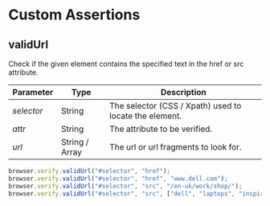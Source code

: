 # Custom Assertions

## validUrl
Check if the given element contains the specified text in the href or
src attribute.

Parameter | Type | Description
--- | --- | ---
*selector* | String | The selector (CSS / Xpath) used to locate the element.
*attr* | String | The attribute to be verified.
*url* | String / Array | The url or url fragments to look for.

```javascript
browser.verify.validUrl("#selector", "href");
browser.verify.validUrl("#selector", "href", "www.dell.com");
browser.verify.validUrl("#selector", "src", "/en-uk/work/shop/");
browser.verify.validUrl("#selector", "src", ["dell", "laptops", "inspiron"]);

```